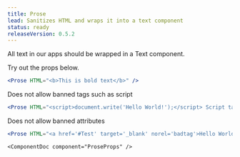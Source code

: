 ```yaml
---
title: Prose
lead: Sanitizes HTML and wraps it into a text component
status: ready
releaseVersion: 0.5.2
---
```


All text in our apps should be wrapped in a Text component.

Try out the props below.

```.jsx
<Prose HTML="<b>This is bold text</b>" />
```

Does not allow banned tags such as script
```.jsx
<Prose HTML="<script>document.write('Hello World!');</script> Script tags wont show up" />
```

Does not allow banned attributes
```.jsx
<Prose HTML="<a href='#Test' target='_blank' norel='badtag'>Hello World!</a>" />
```

```!jsx
<ComponentDoc component="ProseProps" />
```
